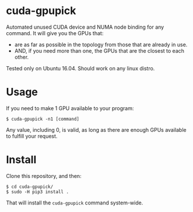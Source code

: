 # cuda-gpupick
Automated unused CUDA device and NUMA node binding for any command.
It will give you the GPUs that:
- are as far as possible in the topology from those that are already in use.
- AND, if you need more than one, the GPUs that are the closest to each other.

Tested only on Ubuntu 16.04. Should work on any linux distro.

# Usage

If you need to make 1 GPU available to your program:
```
$ cuda-gpupick -n1 [command]
```
Any value, including 0, is valid, as long as there are enough GPUs available to fulfill your request.

# Install

Clone this repository, and then:
```
$ cd cuda-gpupick/
$ sudo -H pip3 install .
```
That will install the `cuda-gpupick` command system-wide.
